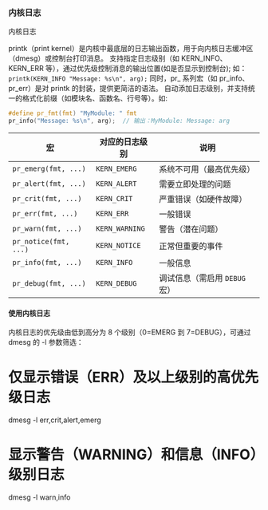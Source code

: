 ### 内核日志
内核日志

printk（​​print kernel​​）是内核中最底层的日志输出函数，用于向内核日志缓冲区（dmesg）或控制台打印消息。
支持指定​​日志级别​​（如 KERN_INFO、KERN_ERR 等），通过优先级控制消息的输出位置(如是否显示到控制台);
如：`printk(KERN_INFO "Message: %s\n", arg);`
同时，pr_ 系列宏（如 pr_info、pr_err）是对 printk 的封装，提供更简洁的语法。
自动添加日志级别，并支持统一的格式化前缀（如模块名、函数名、行号等）。如:
```c
#define pr_fmt(fmt) "MyModule: " fmt
pr_info("Message: %s\n", arg);  // 输出：MyModule: Message: arg
```
| 宏                     | 对应的日志级别       | 说明                              |
|------------------------|---------------------|-----------------------------------|
| `pr_emerg(fmt, ...)`   | `KERN_EMERG`        | 系统不可用（最高优先级）             |
| `pr_alert(fmt, ...)`   | `KERN_ALERT`        | 需要立即处理的问题                  |
| `pr_crit(fmt, ...)`    | `KERN_CRIT`         | 严重错误（如硬件故障）               |
| `pr_err(fmt, ...)`     | `KERN_ERR`          | 一般错误                           |
| `pr_warn(fmt, ...)`    | `KERN_WARNING`      | 警告（潜在问题）                    |
| `pr_notice(fmt, ...)`  | `KERN_NOTICE`       | 正常但重要的事件                    |
| `pr_info(fmt, ...)`    | `KERN_INFO`         | 一般信息                           |
| `pr_debug(fmt, ...)`   | `KERN_DEBUG`        | 调试信息（需启用 `DEBUG` 宏）        |

#### 使用内核日志
内核日志的优先级由低到高分为 8 个级别（0=EMERG 到 7=DEBUG），可通过 dmesg 的 -l 参数筛选：
# 仅显示错误（ERR）及以上级别的高优先级日志
dmesg -l err,crit,alert,emerg

# 显示警告（WARNING）和信息（INFO）级别日志
dmesg -l warn,info